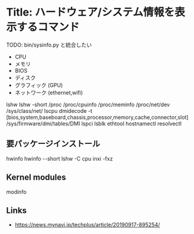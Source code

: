 # Title: ハードウェア/システム情報を表示するコマンド

TODO: bin/sysinfo.py と統合したい

- CPU
- メモリ
- BIOS
- ディスク
- グラフィック (GPU)
- ネットワーク (ethernet,wifi)

lshw
lshw -short
/proc
/proc/cpuinfo
/proc/meminfo
/proc/net/dev
/sys/class/net/
lscpu
dmidecode -t [bios,system,baseboard,chassis,processor,memory,cache,connector,slot]
	/sys/firmware/dmi/tables/DMI
lspci
lsblk
ethtool
hostnamectl
resolvectl

## 要パッケージインストール

hwinfo
hwinfo --short
lshw -C cpu
inxi -fxz

## Kernel modules

modinfo

## Links

- https://news.mynavi.jp/techplus/article/20190917-895254/
